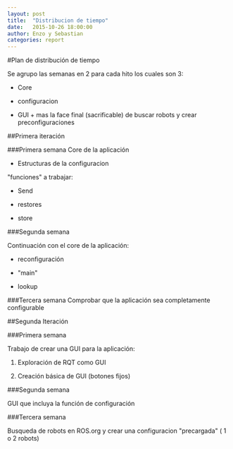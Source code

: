 ```yaml
---
layout: post
title:  "Distribucion de tiempo"
date:   2015-10-26 18:00:00
author: Enzo y Sebastian
categories: report
---
```


#Plan de distribución de tiempo

Se agrupo las semanas en 2 para cada hito
los cuales son 3:

* Core

* configuracion

* GUI + mas la face final (sacrificable) de buscar robots y crear preconfiguraciones 

##Primera iteración

###Primera semana
Core de la aplicación

* Estructuras de la configuracion

"funciones" a trabajar:

* Send

* restores

* store


###Segunda semana

Continuación con el core de la aplicación:

* reconfiguración

* "main"

* lookup

###Tercera semana
Comprobar que la aplicación sea completamente configurable 


##Segunda Iteración

###Primera semana

Trabajo de crear una GUI para la aplicación:

1. Exploración de RQT como GUI

1. Creación básica de GUI (botones fijos)

###Segunda semana

GUI que incluya la función de configuración 

###Tercera semana

Busqueda de robots en ROS.org y crear una configuracion "precargada" ( 1 o 2 robots)
